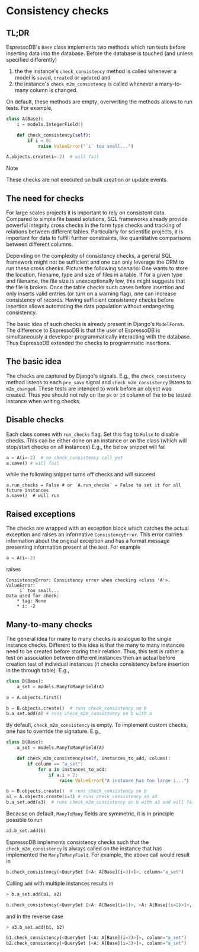 # Consistency checks

## TL;DR

EspressoDB's `Base` class implements two methods which run tests before inserting data into the database.
Before the database is touched (and unless specified differently)

1. the the instance's `check_consistency` method is called whenever a model is `save`d, `create`d or `update`d and
2. the instance's `check_m2m_consistency` is called whenever a many-to-many column is changed.

On default, these methods are empty; overwriting the methods allows to run tests.
For example,

```python
class A(Base):
    i = models.IntegerField()

    def check_consistency(self):
        if i < 0:
            raise ValueError("`i` too small...")

A.objects.create(i=-2)  # will fail
```

<div class="admonition warning">
<p class="admonition-title">Note</p>
<p>
    These checks are not executed on bulk creation or update events.
</p>
</div>


## The need for checks

For large scales projects it is important to rely on consistent data.
Compared to simple file based solutions, SQL frameworks already provide powerful integrity cross checks in the form type checks and tracking of relations between different tables.
Particularly for scientific projects, it is important for data to fulfill further constraints, like quantitative comparisons between different columns.

Depending on the complexity of consistency checks, a general SQL framework might not be sufficient and one can only leverage the ORM to run these cross checks.
Picture the following scenario: One wants to store the location, filename, type and size of files in a table.
If for a given type and filename, the file size is unexceptionally low, this might suggests that the file is broken.
Once the table checks such cases before insertion and only inserts valid entries (or turn on a warning flag), one can increase consistency of records.
Having sufficient consistency checks before insertion allows automating the data population without endangering consistency.

The basic idea of such checks is already present in Django's `ModelForm`s.
The difference to EspressoDB is that the user of EspressoDB is simultaneously a developer programmatically interacting with the database.
Thus EspressoDB extended the checks to programmatic insertions.

## The basic idea

The checks are captured by Django's signals.
E.g., the `check_consistency` method listens to each `pre_save` signal and `check_m2m_consistency` listens to `m2m_changed`.
These tests are intended to work before an object was created.
Thus you should not rely on the `pk` or `id` column of the to be tested instance when writing checks.

## Disable checks

Each class comes with `run_checks` flag.
Set this flag to `False` to disable checks.
This can be either done on an instance or on the class (which will stop/start checks on all instances)
E.g., the below snippet will fail
```python
a = A(i=-2)  # no check_consistency call yet
a.save() # will fail
```
while the following snippet turns off checks and will succeed.
```
a.run_checks = False # or `A.run_checks` = False to set it for all future instances
a.save()  # will run
```

## Raised exceptions

The checks are wrapped with an exception block which catches the actual exception and raises an informative `ConsistencyError`.
This error carries information about the original exception and has a format message presenting information present at the test.
For example
```python
a = A(i=-2)
```
raises
```
ConsistencyError: Consistency error when checking <class 'A'>.
ValueError:
	`i` too small...
Data used for check:
	* tag: None
	* i: -2
```

## Many-to-many checks

The general idea for many to many checks is analogue to the single instance checks.
Different to this idea is that the many to many instances need to be created before storing their relation.
Thus, this test is rather a test on association between different instances then an actual before creation test of individual instances (it checks consistency before insertion in the through table).
E.g.,
```python
class B(Base):
    a_set = models.ManyToManyField(A)

a = A.objects.first()

b = B.objects.create()  # runs check_consistency on b
b.a_set.add(a) # runs check_m2m_consistency on b with a
```

By default, `check_m2m_consistency` is empty.
To implement custom checks, one has to override the signature.
E.g.,
```python
class B(Base):
    a_set = models.ManyToManyField(A)

    def check_m2m_consistency(self, instances_to_add, column):
        if column == "a_set":
            for a in instances_to_add:
                if a.i > 2:
                    raise ValueError("A instance has too large i...")

b = B.objects.create()  # runs check_consistency on b
a3 = A.objects.create(i=3) # runs check_consistency on a3
b.a_set.add(a3)  # runs check_m2m_consistency on b with a3 and will fail
```

Because on default, `ManyToMany` fields are symmetric, it is in principle possible to run
```python
a3.b_set.add(b)
```
EspressoDB implements consistency checks such that the `check_m2m_consistency` is always called on the instance that has implemented the `ManyToManyField`.
For example, the above call would result in
```python
b.check_consistency(<QuerySet [<A: A[Base](i=3)>]>, column="a_set")
```

Calling `add` with multiple instances results in
```python
> b.a_set.add(a1, a2)

b.check_consistency(<QuerySet [<A: A[Base](i=1)>, <A: A[Base](i=2)>]>, column="a_set")
```
and in the reverse case
```python
> a3.b_set.add(b1, b2)

b1.check_consistency(<QuerySet [<A: A[Base](i=3)>]>, column="a_set")
b2.check_consistency(<QuerySet [<A: A[Base](i=3)>]>, column="a_set")
```
